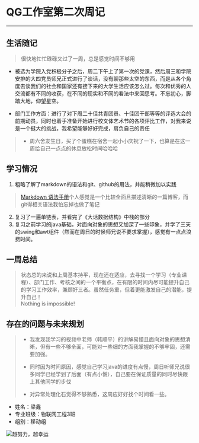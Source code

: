 # QG工作室第二次周记  
***
## 生活随记  

> 很快地忙忙碌碌又过了一周，总是感觉时间不够用 
>
- 被选为学院入党积极分子之后，周二下午上了第一次的党课，然后周三和学院安排的大四党员师兄正式进行了谈话，没有聊那些太空的东西，而是从各个角度去谈我们的社会和国家还有接下来的大学生活应该怎么过。每次和优秀的人交流都有不同的收获，在不同的现实和不同的看法中来回思考。不忘初心，脚踏大地，仰望星空。
>
- 部门工作方面：进行了对下周二十佳共青团员、十佳团干部等等的评选大会的前期动员，同时也着手准备开始进行校文体艺术节的各项评比工作，对我来说是一个挺大的挑战，我希望能够好好完成，肩负自己的责任

> - 周六舍友生日，买了个蛋糕在宿舍一起小小庆祝了一下，也算是在这一周给自己一点点的休息放松时间哈哈哈



## 学习情况  
> 
1. 粗略了解了markdown的语法和git、github的用法，并能稍微加以实践  
>  [Markdown 语法手册](https://blog.csdn.net/yun_xi_leo/article/details/51042330 "Markdown 语法手册")个人感觉是一个比较全面且描述清晰的一篇博客，而git得相关语法我怕忘掉也做了笔记 
>  
2.  复习了一遍单链表，并看完了《大话数据结构》中栈的部分
3.  复习之前学习的java基础，对面向对象的思想又加深了一些印象，并学了三天的swing和awt组件（然而在周日的时候师兄说不要求掌握），感觉有一点点浪费时间。


## 一周总结
> 状态总的来说和上周基本持平，现在还在适应，去寻找一个学习（专业课程）、部门工作、考核之间的一个平衡点，在有限的时间内尽可能提升自己的学习工作效率，兼顾好三者。虽然任务重，但着更能激发自己的潜能，提升自己！  
> Nothing is impossible!

## 存在的问题与未来规划
> - 我发现我学习的视频中老师（韩顺平）的讲解易懂且面向对象的思想清晰，但有一些不够全面，可能对一些细的方面我掌握的不够牢固，还需要加强。  
> 
> - 同时因为时间原因，感觉自己学习java的进度有点慢，周日听师兄说很多同学已经学到了后面（有点小慌），自己要在保证质量的同时尽快跟上其他同学的步伐  
> 
> - 对异常处理化石觉得不够熟悉，这周应好好找个时间看一些。



* 姓名：梁鑫
* 专业班级：物联网工程3班
* 组别：移动组

![越努力，越幸运](http://pic3.16pic.com/00/50/69/16pic_5069642_b.jpg)